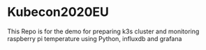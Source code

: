 # Kubecon2020EU
This Repo is for the demo for preparing k3s cluster and monitoring raspberry pi temperature using Python, influxdb and grafana
